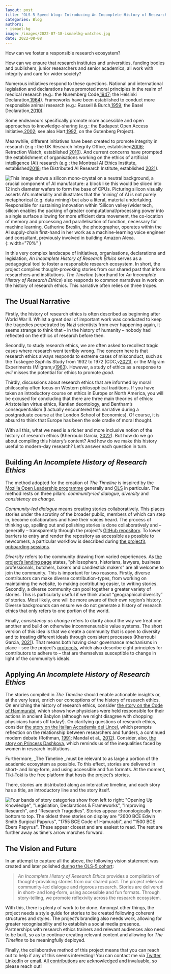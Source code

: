 ```yaml
---
layout: post
title: "OLS-5 Speed blog: Introducing An Incomplete History of Research Ethics"
categories: Blog
authors:
- ismael-kg
image: /images/2022-07-18-ismaelkg-watches.jpg
date: 2022-08-08
---
```

How can we foster a responsible research ecosystem?


How can we ensure that research institutes and universities, funding bodies and publishers, junior researchers and senior academics, all work with integrity and care for wider society?


Numerous initiatives respond to these questions.
National and international legislation and declarations have promoted moral principles in the realm of medical research (e.g.: the Nuremberg Code,[1947](https://doi.org/10.1136/bmj.313.7070.1448); the Helsinki Declaration,[1964](https://www.wma.net/policies-post/wma-declaration-of-helsinki-ethical-principles-for-medical-research-involving-human-subjects/)).
Frameworks have been established to conduct more responsible animal research (e.g.: Russell & Burch,[1959](https://caat.jhsph.edu/principles/the-principles-of-humane-experimental-technique); the Basel Declaration,[2010](https://animalresearchtomorrow.org/en/basel-declaration)).

Some endeavours specifically promote more accessible and open approaches to knowledge-sharing (e.g.: the Budapest Open Access Initiative,[2002](https://www.budapestopenaccessinitiative.org/read/); see also Hart,[1992](https://www.gutenberg.org/about/background/history_and_philosophy.html), on the Gutenberg Project).

Meanwhile, different initiatives have been created to promote integrity in research (e.g.: the UK Research Integrity Office, established[2006](https://ukrio.org/about-us/); Retraction Watch, established [2010](https://retractionwatch.com/support-retraction-watch/)). And current concerns have prompted the establishment of organisations working on the ethics of artificial intelligence (AI) research (e.g.: the Montreal AI Ethics Institute, established[2018](https://montrealethics.ai); the Distributed AI Research Institute, established [2021](https://www.dair-institute.org)).

![This image shows a silicon mono-crystal on a neutral background, a crucial component of AI manufacture: a block like this would be sliced into 12 inch diameter wafers to form the base of CPUs. Picturing silicon visually asserts AI’s materiality and illustrates that the ‘mining’ of AI is not purely metaphorical (e.g. data mining) but also a literal, material undertaking. Responsible for sustaining innovation within ‘Silicon valley’/wider tech, silicon enables the packing of greater computational/processing power into a single surface allowing for more efficient data movement, the co-location of memory and processing and parallelisation of function, necessary for machine learning. Catherine Breslin, the photographer, operates within the AI supply-chain first-hand in her work as a machine-learning voice engineer and consultant, previously involved in building Amazon Alexa.](/images/2022-07-18-ismaelkg-crinkle.png){: width="70%" }

In this very complex landscape of initiatives, organisations, declarations and legislation, _An Incomplete History of Research Ethics_ serves as a pedagogical tool to foster a responsible research ecosystem.
In short, the project compiles thought-provoking stories from our shared past that inform researchers and institutions.
_The Timeline_ (shorthand for _An Incomplete History of Research Ethics_) also responds to common narratives in work on the history of research ethics.
This narrative often relies on three tropes.

## The Usual Narrative

Firstly, the history of research ethics is often described as beginning after World War II.
Whilst a great deal of important work was conducted to keep the tragedies perpetrated by Nazi scientists from ever happening again, it seems strange to think that – in the history of humanity – nobody had reflected on the ethics of research before then.

Secondly, to study research ethics, we are often asked to recollect tragic cases where research went terribly wrong.
The concern here is that research ethics always responds to extreme cases of misconduct, such as the Tuskegee Syphilis Study from 1932 to 1972 (CDC,v[2021](https://www.cdc.gov/tuskegee/timeline.htm)), or the Milgram Experiments (Milgram,v[1963](https://doi.org/10.1037/h0040525)). However, a study of ethics as a response to _evil_ misses the potential for ethics to promote _good_.

Thirdly, discussions about research ethics that are informed by moral philosophy often focus on Western philosophical traditions.
If you have taken an introductory course on ethics in Europe or North America, you will be excused for concluding that there are three main theories of ethics: Aristotelian virtue ethics, Kantian deontology, and Bentham’s consequentialism (I actually encountered this narrative during a postgraduate course at the London School of Economics).
Of course, it is absurd to think that Europe has been the sole cradle of moral thought.

With all this, what we need is a richer and more inclusive notion of the history of research ethics (Kherroubi Garcia, [2022](https://doi.org/10.5281/zenodo.6616736)).
But how do we go about compiling this history’s content? And how do we make this history useful to modern-day research?
Let’s answer each question in turn.

## Building _An Incomplete History of Research Ethics_
The method adopted for the creation of _The Timeline_ is inspired by the [Mozilla Open Leadership programme](https://foundation.mozilla.org/en/initiatives/mozilla-open-leaders/) generally and [OLS](https://openlifesci.org) in particular.
The method rests on three pillars: _community-led dialogue_, _diversity_ and _consistency as change_.

_Community-led dialogue_ means creating stories collaboratively.
This places stories under the scrutiny of the broader public, members of which can step in, become collaborators and have their voices heard.
The process of thinking up, spelling out and polishing stories is done collaboratively and – generally – transparently through the project’s [GitHub repository](https://github.com/Ismael-KG/An_Incomplete_History_of_Research_Ethics).
To lower barriers to entry and render the repository as accessible as possible to newcomers, a particular workflow is described during [the project’s onboarding sessions](https://github.com/Ismael-KG/An_Incomplete_History_of_Research_Ethics/issues/142).

_Diversity_ refers to the community drawing from varied experiences.
As [the project’s landing page](https://github.com/Ismael-KG/An_Incomplete_History_of_Research_Ethics/blob/main/README.md) states, "philosophers, historians, lawyers, business professionals, butchers, bakers and candlestick makers" are all welcome to join the community.
This is important for two reasons.
Firstly, diverse contributors can make diverse contribution-types, from working on maintaining the website, to making contributing easier, to writing stories.
Secondly, a diverse community can pool together a greater variety of stories.
This is particularly useful if we think about “geographical diversity” of stories. Most likely, one will be more aware of their own region’s history. Diverse backgrounds can ensure we do not generate a history of research ethics that only refers to one portion of the world.

Finally, _consistency as change_ refers to clarity about the way we treat one another and build on otherwise inconmensurable value systems.
The short version of this idea is that we create a community that is open to diversity and to treating different ideals through consistent processes (Kherroubi Garcia, [2021](https://ismaelkg.medium.com/consistency-as-a-value-for-the-design-of-organisational-values-d18a3f87253d)).
That means both having clear governance mechanisms in place – see the project’s [protocols](https://github.com/Ismael-KG/An_Incomplete_History_of_Research_Ethics/blob/main/Protocols.md), which also describe eight principles for contributors to adhere to – that are themselves susceptible to change in light of the community’s ideals.

## Applying _An Incomplete History of Research Ethics_
The stories compiled in _The Timeline_ should enable actionable insights or, at the very least, enrich our conceptions of the history of research ethics.
On enriching the history of research ethics, consider [the story on the Code of Hammurabi](https://github.com/Ismael-KG/An_Incomplete_History_of_Research_Ethics/issues/111), which shows how physicians were held responsible for their actions in ancient Babylon (although we might disagree with chopping physicians hands off today!).
On clarifying questions of research ethics, consider [the story on the Italian Accademia dei Lincei](https://github.com/Ismael-KG/An_Incomplete_History_of_Research_Ethics/issues/118), which prompts reflection on the relationship between researchers and funders, a continued modern debate (Rothman, [1991](https://doi.org/10.1016/0895-4356(91)90171-5); Mandal et al., [2012](https://doi.org/10.4103/2F2229-5070.105172)).
Consider, also, [the story on Princess Dashkova](https://github.com/Ismael-KG/An_Incomplete_History_of_Research_Ethics/issues/123), which reminds us of the inequalities faced by women in research institutions.

Furthermore, _The Timeline _must be relevant to as large a portion of the academic ecosystem as possible.
To this effect, stories are delivered in short- and long-form, and using accessible and fun formats.
At the moment, [Tiki-Toki](https://www.tiki-toki.com/timeline/entry/1753034/A-History-of-Research-Ethics/) is the free platform that hosts the project’s stories.

There, stories are distributed along an interactive timeline, and each story has a title, an introductory line and the story itself.

![Four bands of story categories show from left to right: "Opening Up Knowledge", "Legislation, Declarations & Frameworks", "Improving Research", and "Research Tragedies". Stories appear chronologically from bottom to top. The oldest three stories on display are "2600 BCE Edwin Smith Surgical Papyrus", "1755 BCE Code of Hamurabi", and "1500 BCE Ebers Papyrus". These appear closest and are easiest to read. The rest are further away as time's arrow marches forward.](/images/2022-07-18-ismaelkg-timeline-image.png)

## The Vision and Future
In an attempt to capture all the above, the following vision statement was created and later polished [during the OLS-5 cohort](https://github.com/open-life-science/ols-5/issues/3):

>_An Incomplete History of Research Ethics_ provides a compilation of thought-provoking stories from our shared past.
The project relies on community-led dialogue and rigorous research.
Stories are delivered in short- and long-form, using accessible and fun formats.
Through story-telling, we promote reflexivity across the research ecosystem.

With this, there is plenty of work to be done.
Amongst other things, the project needs a style guide for stories to be created following coherent structures and styles.
The project’s branding also needs work, allowing for greater recognisability and to establish a social media presence.
Partnerships with research ethics trainers and relevant audiences also need to be built, so as to continue creating relevant content and allowing for _The Timeline_ to be meaningfully deployed.

Finally, the collaborative method of this project means that you can reach out to help if any of this seems interesting!
You can contact me via [Twitter](https://twitter.com/hermeneuticist), [LinkedIn](https://www.linkedin.com/in/ismaelkherroubi/) or [email](mailto:ismaelkherroubi@gmail.com).
[All contributions](https://github.com/Ismael-KG/An_Incomplete_History_of_Research_Ethics/blob/main/Contributors.md) are acknowledged and invaluable, so please reach out!
